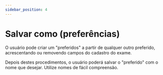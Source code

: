 ```yaml
---
sidebar_position: 4
---
```


# Salvar como (preferências)

O usuário pode criar um "preferidos" a partir de qualquer outro preferido, acrescentando ou removendo campos do cadastro do exame.

Depois destes procedimentos, o usuário poderá salvar o "preferido" com o nome que desejar. Utilize nomes de fácil compreensão.

